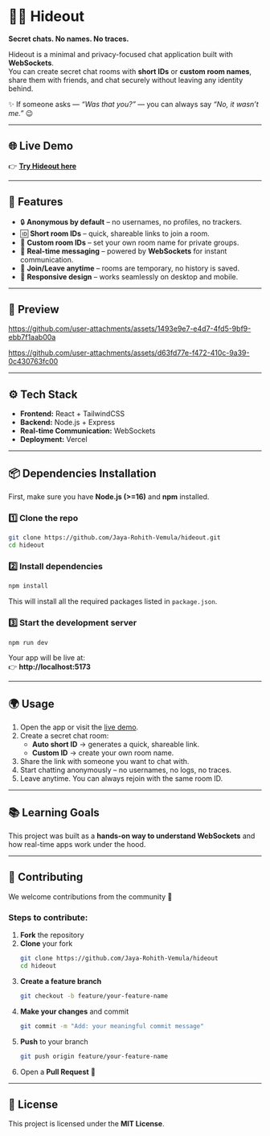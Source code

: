 # 🕵️‍♂️ Hideout  
**Secret chats. No names. No traces.**  

Hideout is a minimal and privacy-focused chat application built with **WebSockets**.  
You can create secret chat rooms with **short IDs** or **custom room names**, share them with friends, and chat securely without leaving any identity behind.  

✨ If someone asks — *“Was that you?”* — you can always say *“No, it wasn’t me.”* 😉  

---

## 🌐 Live Demo  

👉 [**Try Hideout here**](https://hideout-sigma.vercel.app/)  

---

## 🚀 Features  

- 🔒 **Anonymous by default** – no usernames, no profiles, no trackers.  
- 🆔 **Short room IDs** – quick, shareable links to join a room.  
- 📝 **Custom room IDs** – set your own room name for private groups.  
- 💬 **Real-time messaging** – powered by **WebSockets** for instant communication.  
- 👋 **Join/Leave anytime** – rooms are temporary, no history is saved.  
- 📱 **Responsive design** – works seamlessly on desktop and mobile.  

---

## 📸 Preview  


https://github.com/user-attachments/assets/1493e9e7-e4d7-4fd5-9bf9-ebb7f1aab00a


https://github.com/user-attachments/assets/d63fd77e-f472-410c-9a39-0c430763fc00


 

---

## ⚙️ Tech Stack  

- **Frontend:** React + TailwindCSS  
- **Backend:** Node.js + Express  
- **Real-time Communication:** WebSockets  
- **Deployment:** Vercel  

---

## 📦 Dependencies Installation  

First, make sure you have **Node.js (>=16)** and **npm** installed.  

### 1️⃣ Clone the repo  
```bash
git clone https://github.com/Jaya-Rohith-Vemula/hideout.git
cd hideout
```

### 2️⃣ Install dependencies  
```bash
npm install
```

This will install all the required packages listed in `package.json`.  

### 3️⃣ Start the development server  
```bash
npm run dev
```

Your app will be live at:  
👉 **http://localhost:5173**  

---

## 🌍 Usage  

1. Open the app or visit the [live demo](https://hideout-sigma.vercel.app/).  
2. Create a secret chat room:
   - **Auto short ID** → generates a quick, shareable link.  
   - **Custom ID** → create your own room name.  
3. Share the link with someone you want to chat with.  
4. Start chatting anonymously – no usernames, no logs, no traces.  
5. Leave anytime. You can always rejoin with the same room ID.  

---

## 📚 Learning Goals  

This project was built as a **hands-on way to understand WebSockets** and how real-time apps work under the hood.  

---

## 🤝 Contributing  

We welcome contributions from the community 🚀  

### Steps to contribute:  
1. **Fork** the repository  
2. **Clone** your fork  
   ```bash
   git clone https://github.com/Jaya-Rohith-Vemula/hideout
   cd hideout
   ```
3. **Create a feature branch**  
   ```bash
   git checkout -b feature/your-feature-name
   ```
4. **Make your changes** and commit  
   ```bash
   git commit -m "Add: your meaningful commit message"
   ```
5. **Push** to your branch  
   ```bash
   git push origin feature/your-feature-name
   ```
6. Open a **Pull Request** 🎉  

---

## 📜 License  

This project is licensed under the **MIT License**.  
